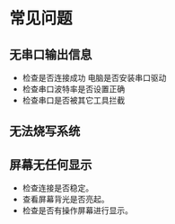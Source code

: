 # 常见问题
## 无串口输出信息
* 检查是否连接成功 电脑是否安装串口驱动
* 检查串口波特率是否设置正确
* 检查串口是否被其它工具拦截
  
## 无法烧写系统


##  屏幕无任何显示
* 检查连接是否稳定。
* 查看屏幕背光是否亮起。
* 检查是否有操作屏幕进行显示。